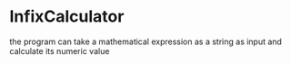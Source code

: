 # InfixCalculator
the program can take a mathematical expression as a string as input and calculate its numeric value
